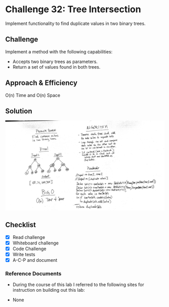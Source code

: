 # Challenge 32: Tree Intersection
Implement functionality to find duplicate values in two binary trees.

## Challenge
Implement a method with the following capabilities:
* Accepts two binary trees as parameters.
* Return a set of values found in both trees.

## Approach & Efficiency
O(n) Time and O(n) Space

## Solution
![Code Challenge 32](../assets/401-cc32-wb.JPG)

## Checklist

  - [x] Read challenge
  - [x] Whiteboard challenge
  - [x] Code Challenge
  - [x] Write tests
  - [x] A-C-P and document

### Reference Documents
* During the course of this lab I referred to the following sites for instruction on building out this lab:
- None